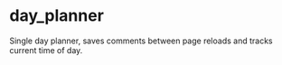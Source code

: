 # day_planner
Single day planner, saves comments between page reloads and tracks current time of day.
